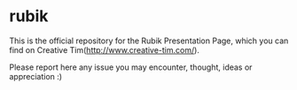 # rubik

This is the official repository for the Rubik Presentation Page, which you can find on Creative Tim(http://www.creative-tim.com/).

Please report here any issue you may encounter, thought, ideas or appreciation :)
